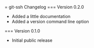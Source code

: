 = git-ssh Changelog
=== Version 0.2.0

* Added a little documentation
* Added a version command line option

=== Version 0.1.0

* Initial public release
